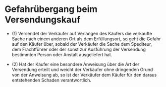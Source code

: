 # Gefahrübergang beim Versendungskauf

- (1) Versendet der Verkäufer auf Verlangen des Käufers die verkaufte Sache nach einem anderen Ort als dem Erfüllungsort, so geht die Gefahr auf den Käufer über, sobald der Verkäufer die Sache dem Spediteur, dem Frachtführer oder der sonst zur Ausführung der Versendung bestimmten Person oder Anstalt ausgeliefert hat.

- (2) Hat der Käufer eine besondere Anweisung über die Art der Versendung erteilt und weicht der Verkäufer ohne dringenden Grund von der Anweisung ab, so ist der Verkäufer dem Käufer für den daraus entstehenden Schaden verantwortlich.

